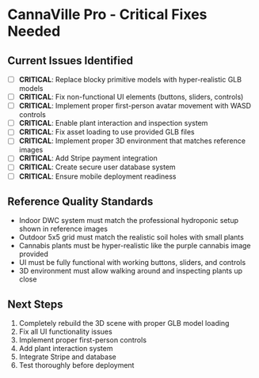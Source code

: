 # CannaVille Pro - Critical Fixes Needed

## Current Issues Identified
- [ ] **CRITICAL**: Replace blocky primitive models with hyper-realistic GLB models
- [ ] **CRITICAL**: Fix non-functional UI elements (buttons, sliders, controls)
- [ ] **CRITICAL**: Implement proper first-person avatar movement with WASD controls
- [ ] **CRITICAL**: Enable plant interaction and inspection system
- [ ] **CRITICAL**: Fix asset loading to use provided GLB files
- [ ] **CRITICAL**: Implement proper 3D environment that matches reference images
- [ ] **CRITICAL**: Add Stripe payment integration
- [ ] **CRITICAL**: Create secure user database system
- [ ] **CRITICAL**: Ensure mobile deployment readiness

## Reference Quality Standards
- Indoor DWC system must match the professional hydroponic setup shown in reference images
- Outdoor 5x5 grid must match the realistic soil holes with small plants
- Cannabis plants must be hyper-realistic like the purple cannabis image provided
- UI must be fully functional with working buttons, sliders, and controls
- 3D environment must allow walking around and inspecting plants up close

## Next Steps
1. Completely rebuild the 3D scene with proper GLB model loading
2. Fix all UI functionality issues
3. Implement proper first-person controls
4. Add plant interaction system
5. Integrate Stripe and database
6. Test thoroughly before deployment

